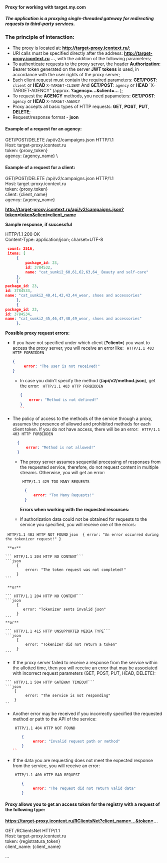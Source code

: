 #### Proxy for working with target.my.com

##### The application is a proxying single-threaded gateway for redirecting requests to third-party services.

### The principle of interaction:
- The proxy is located at: **http://target-proxy.icontext.ru/**;
- URI calls must be specified directly after the address: **http://target-proxy.icontext.ru ...**, with the addition of the following parameters;
- To authenticate requests to the proxy server, the header **Authorization:** Bearer token generated on the server **JWT tokens** is used, in accordance with the user rights of the proxy server;
- Each client request must contain the required parameters: **GET/POST**: `client` or **HEAD** `X-TARGET-CLIENT` And **GET/POST**: `agency` or **HEAD** `X-TARGET-AGENCY" (approx. **?agency=...&client=...** );
- To request the **AGENCY** methods, you need papameters: **GET/POST**: `agency` or **HEAD** `X-TARGET-AGENCY`
- Proxy accepts all basic types of HTTP requests: **GET**, **POST**, **PUT**, **DELETE**;
- Request/response format - **json**


#### Example of a request for an agency:

GET/POST/DELETE /api/v2/campaigns.json HTTP/1.1 \
Host: target-proxy.icontext.ru \
token: {proxy_token} \
agency: {agency_name} \

#### Example of a request for a client:

GET/POST/DELETE /api/v2/campaigns.json HTTP/1.1 \
Host: target-proxy.icontext.ru \
token: {proxy_token} \
client: {client_name} \
agency: {agency_name}

**http://target-proxy.icontext.ru/api/v2/campaigns.json?token=token&client=client_name**

**Sample response, if successful**

HTTP/1.1 200 OK \
Content-Type: application/json; charset=UTF-8

 ```json
  count: 2516,
  items: [
      {  
          package_id: 23,
          id: 3784532,
          name: "cat_sumki2_60,61,62,63,64_ Beauty and self-care"
      },
      {
package_id: 23,
id: 3784533,
name: "cat_sumki2_40,41,42,43,44_wear, shoes and accessories"
      },
      {
package_id: 23,
id: 3784534,
name: "cat_sumki2_45,46,47,48,49_wear, shoes and accessories"
      },
 ```
 
 **Possible proxy request errors:**

- If you have not specified under which client (**?client=**) you want to access the proxy server, you will receive an error like: 
    ``` HTTP/1.1 403 HTTP FORBIDDEN```
    ```json 
    {
         error: "The user is not received!"
    }
    ```
  
  - In case you didn't specify the method (**/api/v2/method.json**), get the error:
`` HTTP/1.1 403 HTTP FORBIDDEN``
    ```json 
    {
        error: "Method is not defined!"
    }
    ``
- The policy of access to the methods of the service through a proxy, assumes the presence of allowed 
    and prohibited methods for each client token. If you do not have access, there will be an error:
    ``` HTTP/1.1 403 HTTP FORBIDDEN```
    ```json 
      {
          error: "Method is not allowed!"
      }
    ```  
  - The proxy server assumes sequential processing of responses from the requested service,
therefore, do not request content in multiple streams. Otherwise, you will get an error:
    
    ``` HTTP/1.1 429 TOO MANY REQUESTS```
    ```json 
      {
          error: "Too Many Requests!"
      }
    ```

    **Errors when working with the requested resources:**
    
  - If authorization data could not be obtained for requests to the service you specified, you will receive one of the errors:

`` HTTP/1.1 403 HTTP NOT FOUND`` 
    ```json 
      {
          error: "An error occurred during the tokenizer request!"
      }
    ```
    
     **or**
   
    ``` HTTP/1.1 204 HTTP NO CONTENT``` 
    ```json 
         {
             error: "The token request was not completed!"
         }
    ```

     **or**
    
    ``` HTTP/1.1 204 HTTP NO CONTENT``` 
    ```json 
         {
            error: "Tokenizer sents invalid json"
         }
    ```
    **or**
        
    ``` HTTP/1.1 415 HTTP UNSUPPORTED MEDIA TYPE``` 
    ```json 
         {
             error: "Tokenizer did not return a token"
         }
    ```
    
   - If the proxy server failed to receive a response from the service within the allotted time, then you will receive an error
that may be associated with incorrect request parameters (GET, POST, PUT, HEAD, DELETE):
   
    ``` HTTP/1.1 504 HTTP GATEWAY TIMEOUT``` 
    ```json 
        {
             error: "The service is not responding"
        }    
    ``
- Another error may be received if you incorrectly specified the requested method or path to the API of the service: 
    
    ``` HTTP/1.1 404 HTTP NOT FOUND``` 
    ```json 
        {
             error: "Invalid request path or method"
        }    
    ``

- If the data you are requesting does not meet the expected response from the service, you will receive an error: 
     
     ``` HTTP/1.1 400 HTTP BAD REQUEST``` 
     ```json 
         {
              error: "The request did not return valid data"
         }    
     ```
 
#### Proxy allows you to get an access token for the registry with a request of the following type:
 
 **https://target-proxy.icontext.ru/RClientsNet?client_name=...&token=...**
 
 GET /RClientsNet HTTP/1.1 \
 Host: target-proxy.icontext.ru \
 token: {registratura_token} \
 client_name: {client_name}
 
 ...
